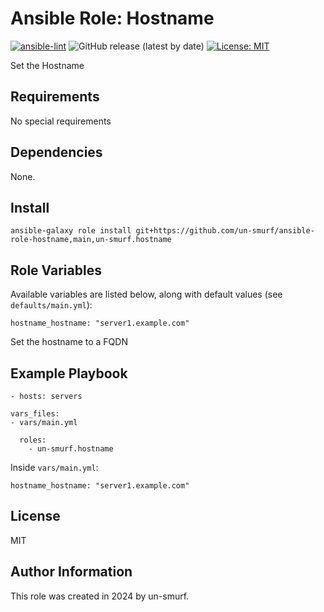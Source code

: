# Ansible Role: Hostname

[![ansible-lint](https://github.com/un-smurf/ansible-role-hostname/actions/workflows/ansible-lint.yml/badge.svg)](https://github.com/un-smurf/ansible-role-hostname/actions/workflows/ansible-lint.yml)
![GitHub release (latest by date)](https://img.shields.io/github/v/tag/un-smurf/ansible-role-hostname?color=yellow)
[![License: MIT](https://img.shields.io/badge/License-MIT-blueviolet.svg)](https://opensource.org/licenses/MIT)

Set the Hostname

## Requirements

No special requirements 

## Dependencies

None.

## Install

	ansible-galaxy role install git+https://github.com/un-smurf/ansible-role-hostname,main,un-smurf.hostname

## Role Variables

Available variables are listed below, along with default values (see `defaults/main.yml`):

	hostname_hostname: "server1.example.com"

Set the hostname to a FQDN

## Example Playbook

    - hosts: servers
	
	vars_files:
    - vars/main.yml
	
      roles:
        - un-smurf.hostname


Inside `vars/main.yml`:


	hostname_hostname: "server1.example.com"


## License

MIT

## Author Information

This role was created in 2024 by un-smurf.
